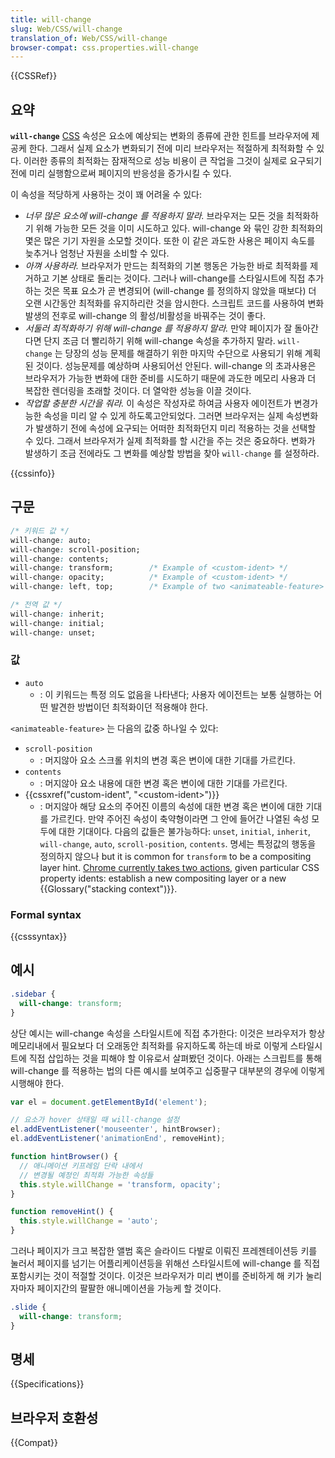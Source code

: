 ```yaml
---
title: will-change
slug: Web/CSS/will-change
translation_of: Web/CSS/will-change
browser-compat: css.properties.will-change
---
```


{{CSSRef}}

## 요약

**`will-change`** [CSS](/ko/docs/Web/CSS) 속성은 요소에 예상되는 변화의 종류에 관한 힌트를 브라우저에 제공케 한다. 그래서 실제 요소가 변화되기 전에 미리 브라우저는 적절하게 최적화할 수 있다. 이러한 종류의 최적화는 잠재적으로 성능 비용이 큰 작업을 그것이 실제로 요구되기 전에 미리 실행함으로써 페이지의 반응성을 증가시킬 수 있다.

이 속성을 적당하게 사용하는 것이 꽤 어려울 수 있다:

- _너무 많은 요소에 will-change 를 적용하지 말라._ 브라우저는 모든 것을 최적화하기 위해 가능한 모든 것을 이미 시도하고 있다. will-change 와 묶인 강한 최적화의 몇은 많은 기기 자원을 소모할 것이다. 또한 이 같은 과도한 사용은 페이지 속도를 늦추거나 엄청난 자원을 소비할 수 있다.
- _아껴 사용하라._ 브라우저가 만드는 최적화의 기본 행동은 가능한 바로 최적화를 제거하고 기본 상태로 돌리는 것이다. 그러나 will-change를 스타일시트에 직접 추가하는 것은 목표 요소가 곧 변경되어 (will-change 를 정의하지 않았을 때보다) 더 오랜 시간동안 최적화를 유지하리란 것을 암시한다. 스크립트 코드를 사용하여 변화발생의 전후로 will-change 의 활성/비활성을 바꿔주는 것이 좋다.
- _서둘러 최적화하기 위해 will-change 를 적용하지 말라._ 만약 페이지가 잘 돌아간다면 단지 조금 더 빨리하기 위해 will-change 속성을 추가하지 말라. `will-change` 는 당장의 성능 문제를 해결하기 위한 마지막 수단으로 사용되기 위해 계획된 것이다. 성능문제를 예상하며 사용되어선 안된다. will-change 의 초과사용은 브라우저가 가능한 변화에 대한 준비를 시도하기 때문에 과도한 메모리 사용과 더 복잡한 렌더링을 초래할 것이다. 더 열악한 성능을 이끌 것이다.
- _작업할 충분한 시간을 줘라._ 이 속성은 작성자로 하여금 사용자 에이전트가 변경가능한 속성을 미리 알 수 있게 하도록고안되었다. 그러면 브라우저는 실제 속성변화가 발생하기 전에 속성에 요구되는 어떠한 최적화던지 미리 적용하는 것을 선택할 수 있다. 그래서 브라우저가 실제 최적화를 할 시간을 주는 것은 중요하다. 변화가 발생하기 조금 전에라도 그 변화를 예상할 방법을 찾아 `will-change` 를 설정하라.

{{cssinfo}}

## 구문

```css
/* 키워드 값 */
will-change: auto;
will-change: scroll-position;
will-change: contents;
will-change: transform;        /* Example of <custom-ident> */
will-change: opacity;          /* Example of <custom-ident> */
will-change: left, top;        /* Example of two <animateable-feature> */

/* 전역 값 */
will-change: inherit;
will-change: initial;
will-change: unset;
```

### 값

- `auto`
  - : 이 키워드는 특정 의도 없음을 나타낸다; 사용자 에이전트는 보통 실행하는 어떤 발견한 방법이던 최적화이던 적용해야 한다.

`<animateable-feature>` 는 다음의 값중 하나일 수 있다:

- `scroll-position`
  - : 머지않아 요소 스크롤 위치의 변경 혹은 변이에 대한 기대를 가르킨다.
- `contents`
  - : 머지않아 요소 내용에 대한 변경 혹은 변이에 대한 기대를 가르킨다.
- {{cssxref("custom-ident", "&lt;custom-ident&gt;")}}
  - : 머지않아 해당 요소의 주어진 이름의 속성에 대한 변경 혹은 변이에 대한 기대를 가르킨다. 만약 주어진 속성이 축약형이라면 그 안에 들어간 나열된 속성 모두에 대한 기대이다. 다음의 값들은 불가능하다: `unset`, `initial`, `inherit`, `will-change`, `auto`, `scroll-position`, `contents`. 명세는 특정값의 행동을 정의하지 않으나 but it is common for `transform` to be a compositing layer hint. [Chrome currently takes two actions](https://github.com/operasoftware/devopera/pull/330), given particular CSS property idents: establish a new compositing layer or a new {{Glossary("stacking context")}}.

### Formal syntax

{{csssyntax}}

## 예시

```css
.sidebar {
  will-change: transform;
}
```

상단 예시는 will-change 속성을 스타일시트에 직접 추가한다: 이것은 브라우저가 항상 메모리내에서 필요보다 더 오래동안 최적화를 유지하도록 하는데 바로 이렇게 스타일시트에 직접 삽입하는 것을 피해야 할 이유로서 살펴봤던 것이다. 아래는 스크립트를 통해 will-change 를 적용하는 법의 다른 예시를 보여주고 십중팔구 대부분의 경우에 이렇게 시행해야 한다.

```js
var el = document.getElementById('element');

// 요소가 hover 상태일 때 will-change 설정
el.addEventListener('mouseenter', hintBrowser);
el.addEventListener('animationEnd', removeHint);

function hintBrowser() {
  // 애니메이션 키프레임 단락 내에서
  // 변경될 예정인 최적화 가능한 속성들
  this.style.willChange = 'transform, opacity';
}

function removeHint() {
  this.style.willChange = 'auto';
}
```

그러나 페이지가 크고 복잡한 앨범 혹은 슬라이드 다발로 이뤄진 프레젠테이션등 키를 눌러서 페이지를 넘기는 어플리케이션등을 위해선 스타일시트에 will-change 를 직접 포함시키는 것이 적절할 것이다. 이것은 브라우저가 미리 변이를 준비하게 해 키가 눌리자마자 페이지간의 팔팔한 애니메이션을 가능케 할 것이다.

```css
.slide {
  will-change: transform;
}
```

## 명세

{{Specifications}}

## 브라우저 호환성

{{Compat}}
